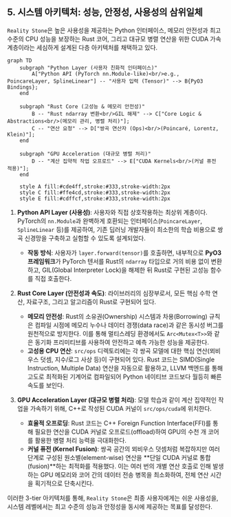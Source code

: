 ## 5. 시스템 아키텍처: 성능, 안정성, 사용성의 삼위일체

`Reality Stone`은 높은 사용성을 제공하는 Python 인터페이스, 메모리 안전성과 최고 수준의 CPU 성능을 보장하는 Rust 코어, 그리고 대규모 병렬 연산을 위한 CUDA 가속 계층이라는 세심하게 설계된 다층 아키텍처를 채택하고 있다.

```mermaid
graph TD
    subgraph "Python Layer (사용자 친화적 인터페이스)"
        A["Python API (PyTorch nn.Module-like)<br/>e.g., PoincareLayer, SplineLinear"] -- "사용자 입력 (Tensor)" --> B{PyO3 Bindings};
    end

    subgraph "Rust Core (고성능 & 메모리 안전성)"
        B -- "Rust ndarray 변환<br/>GIL 해제" --> C["Core Logic & Abstractions<br/>(메모리 관리, 병렬 처리)"];
        C -- "연산 요청" --> D["쌍곡 연산자 (Ops)<br/>(Poincaré, Lorentz, Klein)"];
    end

    subgraph "GPU Acceleration (대규모 병렬 처리)"
        D -- "계산 집약적 작업 오프로드" --> E["CUDA Kernels<br/>(커널 퓨전 적용)"];
    end

    style A fill:#cde4ff,stroke:#333,stroke-width:2px
    style C fill:#ffe4cd,stroke:#333,stroke-width:2px
    style E fill:#cdffcf,stroke:#333,stroke-width:2px
```

1.  **Python API Layer (사용성)**: 사용자와 직접 상호작용하는 최상위 계층이다. PyTorch의 `nn.Module`과 완벽하게 호환되는 인터페이스(`PoincareLayer`, `SplineLinear` 등)를 제공하여, 기존 딥러닝 개발자들이 최소한의 학습 비용으로 쌍곡 신경망을 구축하고 실험할 수 있도록 설계되었다.
    -   **작동 방식**: 사용자가 `layer.forward(tensor)`를 호출하면, 내부적으로 **PyO3 프레임워크**가 PyTorch 텐서를 Rust의 `ndarray` 타입으로 거의 비용 없이 변환하고, GIL(Global Interpreter Lock)을 해제한 뒤 Rust로 구현된 고성능 함수를 직접 호출한다.

2.  **Rust Core Layer (안전성과 속도)**: 라이브러리의 심장부로서, 모든 핵심 수학 연산, 자료구조, 그리고 알고리즘이 Rust로 구현되어 있다.
    -   **메모리 안전성**: Rust의 소유권(Ownership) 시스템과 차용(Borrowing) 규칙은 컴파일 시점에 메모리 누수나 데이터 경쟁(data race)과 같은 동시성 버그를 원천적으로 방지한다. 이를 통해 멀티스레딩 환경에서도 `Arc<Mutex<T>>`와 같은 동기화 프리미티브를 사용하여 안전하고 예측 가능한 성능을 제공한다.
    -   **고성용 CPU 연산**: `src/ops` 디렉토리에는 각 쌍곡 모델에 대한 핵심 연산(뫼비우스 덧셈, 지수/로그 사상 등)이 구현되어 있다. Rust 코드는 SIMD(Single Instruction, Multiple Data) 연산을 자동으로 활용하고, LLVM 백엔드를 통해 고도로 최적화된 기계어로 컴파일되어 Python 네이티브 코드보다 월등히 빠른 속도를 보인다.

3.  **GPU Acceleration Layer (대규모 병렬 처리)**: 모델 학습과 같이 계산 집약적인 작업을 가속하기 위해, C++로 작성된 CUDA 커널이 `src/ops/cuda`에 위치한다.
    -   **효율적 오프로딩**: Rust 코드는 C++ Foreign Function Interface(FFI)를 통해 필요한 연산을 CUDA 커널로 오프로드(offload)하여 GPU의 수천 개 코어를 활용한 병렬 처리 능력을 극대화한다.
    -   **커널 퓨전 (Kernel Fusion)**: 쌍곡 공간의 뫼비우스 덧셈처럼 복잡하지만 여러 단계로 구성된 원소별(element-wise) 연산을 **단일 CUDA 커널로 통합(fusion)**하는 최적화를 적용했다. 이는 여러 번의 개별 연산 호출로 인해 발생하는 GPU 메모리와 코어 간의 데이터 전송 병목을 최소화하여, 전체 연산 시간을 획기적으로 단축시킨다.

이러한 3-tier 아키텍처를 통해, `Reality Stone`은 최종 사용자에게는 쉬운 사용성을, 시스템 레벨에서는 최고 수준의 성능과 안정성을 동시에 제공하는 목표를 달성한다. 